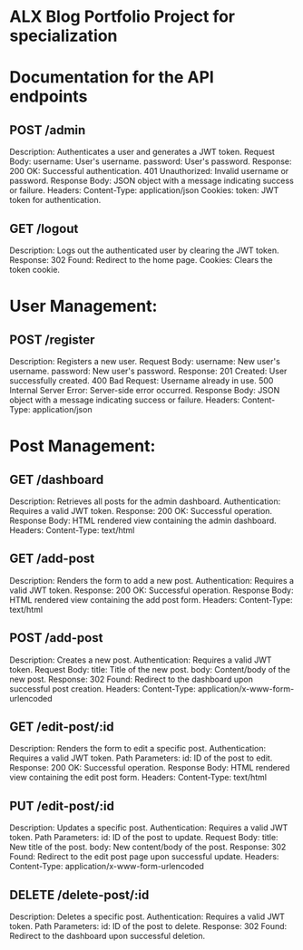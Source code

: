 # ALX Blog Portfolio Project for specialization

# Documentation for the API endpoints

## POST /admin
Description: Authenticates a user and generates a JWT token.
Request Body:
username: User's username.
password: User's password.
Response:
200 OK: Successful authentication.
401 Unauthorized: Invalid username or password.
Response Body:
JSON object with a message indicating success or failure.
Headers:
Content-Type: application/json
Cookies:
token: JWT token for authentication.


## GET /logout
Description: Logs out the authenticated user by clearing the JWT token.
Response:
302 Found: Redirect to the home page.
Cookies:
Clears the token cookie.


# User Management:


## POST /register
Description: Registers a new user.
Request Body:
username: New user's username.
password: New user's password.
Response:
201 Created: User successfully created.
400 Bad Request: Username already in use.
500 Internal Server Error: Server-side error occurred.
Response Body:
JSON object with a message indicating success or failure.
Headers:
Content-Type: application/json


# Post Management:

## GET /dashboard
Description: Retrieves all posts for the admin dashboard.
Authentication: Requires a valid JWT token.
Response:
200 OK: Successful operation.
Response Body:
HTML rendered view containing the admin dashboard.
Headers:
Content-Type: text/html


## GET /add-post
Description: Renders the form to add a new post.
Authentication: Requires a valid JWT token.
Response:
200 OK: Successful operation.
Response Body:
HTML rendered view containing the add post form.
Headers:
Content-Type: text/html



## POST /add-post
Description: Creates a new post.
Authentication: Requires a valid JWT token.
Request Body:
title: Title of the new post.
body: Content/body of the new post.
Response:
302 Found: Redirect to the dashboard upon successful post creation.
Headers:
Content-Type: application/x-www-form-urlencoded


## GET /edit-post/:id
Description: Renders the form to edit a specific post.
Authentication: Requires a valid JWT token.
Path Parameters:
id: ID of the post to edit.
Response:
200 OK: Successful operation.
Response Body:
HTML rendered view containing the edit post form.
Headers:
Content-Type: text/html


## PUT /edit-post/:id
Description: Updates a specific post.
Authentication: Requires a valid JWT token.
Path Parameters:
id: ID of the post to update.
Request Body:
title: New title of the post.
body: New content/body of the post.
Response:
302 Found: Redirect to the edit post page upon successful update.
Headers:
Content-Type: application/x-www-form-urlencoded

## DELETE /delete-post/:id
Description: Deletes a specific post.
Authentication: Requires a valid JWT token.
Path Parameters:
id: ID of the post to delete.
Response:
302 Found: Redirect to the dashboard upon successful deletion.